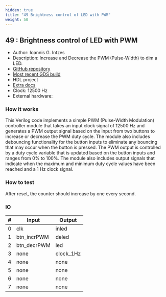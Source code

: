 ```yaml
---
hidden: true
title: "49 Brightness control of LED with PWM"
weight: 50
---
```


## 49 : Brightness control of LED with PWM

* Author: Ioannis G. Intzes
* Description: Increase and Decrease the PWM (Pulse-Width) to dim a LED.
* [GitHub repository](https://github.com/IoannisIn/tt03-verilog-pwm)
* [Most recent GDS build](https://github.com/IoannisIn/tt03-verilog-pwm/actions/runs/4742370395)
* HDL project
* [Extra docs]()
* Clock: 12500 Hz
* External hardware: 



### How it works

This Verilog code implements a simple PWM (Pulse-Width Modulation) controller module that takes an input clock signal of 12500 Hz and generates a PWM output signal based on the input from two buttons to increase or decrease the PWM duty cycle. The module also includes debouncing functionality for the button inputs to eliminate any bouncing that may occur when the button is pressed. The PWM output is controlled by a duty cycle variable that is updated based on the button inputs and ranges from 0% to 100%. The module also includes output signals that indicate when the maximum and minimum duty cycle values have been reached and a 1 Hz clock signal.


### How to test

After reset, the counter should increase by one every second.


### IO

| # | Input        | Output       |
|---|--------------|--------------|
| 0 | clk  | inled |
| 1 | btn_incrPWM  | deled |
| 2 | btn_decrPWM  | led |
| 3 | none  | clock_1Hz |
| 4 | none  | none |
| 5 | none  | none |
| 6 | none  | none |
| 7 | none  | none |
